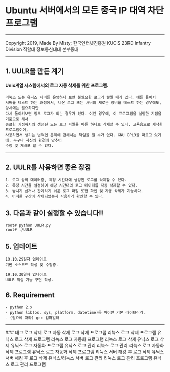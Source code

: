 # Ubuntu  서버에서의 모든 중국 IP 대역 차단 프로그램
<hr/>
Copyright 2019, Made By Misty; 한국인터넷진흥원 KUCIS
23RD Infantry Division 직할대 정보통신대대 본부중대
<hr/>

## 1. UULR을 만든 계기
#### Unix계열 시스템에서의 로그 자동 삭제를 위한 프로그램.

```
리눅스 또는 유닉스 서버를 운영하다 보면 불필요한 로그가 쌓일 때가 있다. 예를 들어서
서버를 테스트 하는 과정에서, 나온 로그 또는 서버의 새로운 장비를 테스트 하는 경우에도, 당시에는 필요하지만
다시 돌이켜보면 정크 로그가 되는 경우가 있다. 이런 경우에, 이 프로그램을 실행한 기점을 기준으로 해서
종료한 기점까지의 생성된 모든 로그 파일을 버튼 하나로 삭제할 수 있다. 교육용으로 제작한 프로그램이여,
사용하면서 생기는 법적인 문제에 관해서는 책임을 질 수가 없다. GNU GPL3을 따르고 있기에, 누구나 자신의 환경에 맞추어
수정 및 재배포 할 수 있다.
```
<hr>


## 2. UULR를 사용하면 좋은 장점
```
1. 로그 상의 데이터중, 특정 시간대에 생성된 로그를 삭제할 수 있다.
2. 특정 시간을 설정하여 해당 시간대의 로그 데이터를 자동 삭제할 수 있다.
3. 놓치기 쉽거나 간과하기 쉬운 로그 파일 또한 확인 및 자동 삭제가 가능하다.
4. 어떠한 구간이 삭제되었는지 사용자가 확인할 수 있다.
```


## 3. 다음과 같이 실행할 수 있습니다!!
```
root# python UULR.py
root# ./UULR
```


## 5. 업데이트
```
19.10.29일자 업데이트
기반 소스코드 작성 및 수정중.

19.10.30일자 업데이트
UULR 핵심 기능 구현 작성.
```

## 6. Requirement
```
- python 2.x
- python lib(os, sys, platform, datetime)등 파이썬 기본 라이브러리.
- (필요에 따라) gcc 컴파일러
```

<hr/>
### 태그
로그 삭제
로그 자동 삭제
로그 삭제 프로그램
리눅스 로그 삭제 프로그램
유닉스 로그 삭제 프로그램
리눅스 로그 자동화 프로그램
리눅스 로그 삭제
유닉스 로그 삭제
유닉스 로그 자동화 프로그램
유닉스 로그 관리
리눅스 로그 관리
리눅스 로그 자동화 삭제 프로그램
유닉스 로그 자동화 삭제 프로그램
리눅스 서버 해킹 후 로그 삭제
유닉스 서버 해킹 후 로그 삭제
유닉스/리눅스 서버 로그 관리
리눅스 로그 관리 프로그램
유닉스 로그 관리 프로그램

